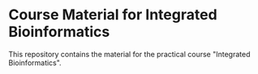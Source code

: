 # Course Material for Integrated Bioinformatics
This repository contains the material for the practical course "Integrated Bioinformatics".



